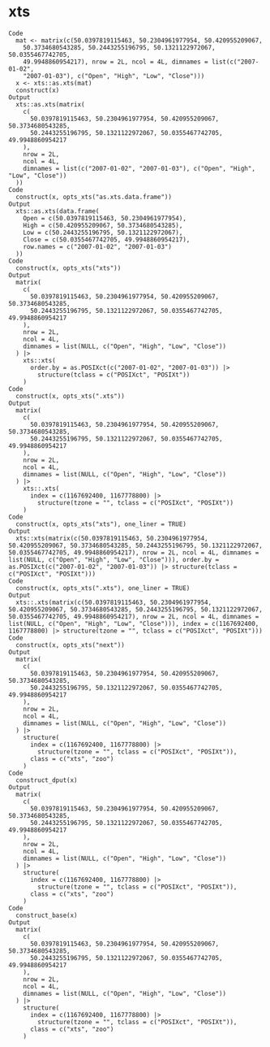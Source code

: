 # xts

    Code
      mat <- matrix(c(50.0397819115463, 50.2304961977954, 50.420955209067,
        50.3734680543285, 50.2443255196795, 50.1321122972067, 50.0355467742705,
        49.9948860954217), nrow = 2L, ncol = 4L, dimnames = list(c("2007-01-02",
        "2007-01-03"), c("Open", "High", "Low", "Close")))
      x <- xts::as.xts(mat)
      construct(x)
    Output
      xts::as.xts(matrix(
        c(
          50.0397819115463, 50.2304961977954, 50.420955209067, 50.3734680543285,
          50.2443255196795, 50.1321122972067, 50.0355467742705, 49.9948860954217
        ),
        nrow = 2L,
        ncol = 4L,
        dimnames = list(c("2007-01-02", "2007-01-03"), c("Open", "High", "Low", "Close"))
      ))
    Code
      construct(x, opts_xts("as.xts.data.frame"))
    Output
      xts::as.xts(data.frame(
        Open = c(50.0397819115463, 50.2304961977954),
        High = c(50.420955209067, 50.3734680543285),
        Low = c(50.2443255196795, 50.1321122972067),
        Close = c(50.0355467742705, 49.9948860954217),
        row.names = c("2007-01-02", "2007-01-03")
      ))
    Code
      construct(x, opts_xts("xts"))
    Output
      matrix(
        c(
          50.0397819115463, 50.2304961977954, 50.420955209067, 50.3734680543285,
          50.2443255196795, 50.1321122972067, 50.0355467742705, 49.9948860954217
        ),
        nrow = 2L,
        ncol = 4L,
        dimnames = list(NULL, c("Open", "High", "Low", "Close"))
      ) |>
        xts::xts(
          order.by = as.POSIXct(c("2007-01-02", "2007-01-03")) |>
            structure(tclass = c("POSIXct", "POSIXt"))
        )
    Code
      construct(x, opts_xts(".xts"))
    Output
      matrix(
        c(
          50.0397819115463, 50.2304961977954, 50.420955209067, 50.3734680543285,
          50.2443255196795, 50.1321122972067, 50.0355467742705, 49.9948860954217
        ),
        nrow = 2L,
        ncol = 4L,
        dimnames = list(NULL, c("Open", "High", "Low", "Close"))
      ) |>
        xts::.xts(
          index = c(1167692400, 1167778800) |>
            structure(tzone = "", tclass = c("POSIXct", "POSIXt"))
        )
    Code
      construct(x, opts_xts("xts"), one_liner = TRUE)
    Output
      xts::xts(matrix(c(50.0397819115463, 50.2304961977954, 50.420955209067, 50.3734680543285, 50.2443255196795, 50.1321122972067, 50.0355467742705, 49.9948860954217), nrow = 2L, ncol = 4L, dimnames = list(NULL, c("Open", "High", "Low", "Close"))), order.by = as.POSIXct(c("2007-01-02", "2007-01-03")) |> structure(tclass = c("POSIXct", "POSIXt")))
    Code
      construct(x, opts_xts(".xts"), one_liner = TRUE)
    Output
      xts::.xts(matrix(c(50.0397819115463, 50.2304961977954, 50.420955209067, 50.3734680543285, 50.2443255196795, 50.1321122972067, 50.0355467742705, 49.9948860954217), nrow = 2L, ncol = 4L, dimnames = list(NULL, c("Open", "High", "Low", "Close"))), index = c(1167692400, 1167778800) |> structure(tzone = "", tclass = c("POSIXct", "POSIXt")))
    Code
      construct(x, opts_xts("next"))
    Output
      matrix(
        c(
          50.0397819115463, 50.2304961977954, 50.420955209067, 50.3734680543285,
          50.2443255196795, 50.1321122972067, 50.0355467742705, 49.9948860954217
        ),
        nrow = 2L,
        ncol = 4L,
        dimnames = list(NULL, c("Open", "High", "Low", "Close"))
      ) |>
        structure(
          index = c(1167692400, 1167778800) |>
            structure(tzone = "", tclass = c("POSIXct", "POSIXt")),
          class = c("xts", "zoo")
        )
    Code
      construct_dput(x)
    Output
      matrix(
        c(
          50.0397819115463, 50.2304961977954, 50.420955209067, 50.3734680543285,
          50.2443255196795, 50.1321122972067, 50.0355467742705, 49.9948860954217
        ),
        nrow = 2L,
        ncol = 4L,
        dimnames = list(NULL, c("Open", "High", "Low", "Close"))
      ) |>
        structure(
          index = c(1167692400, 1167778800) |>
            structure(tzone = "", tclass = c("POSIXct", "POSIXt")),
          class = c("xts", "zoo")
        )
    Code
      construct_base(x)
    Output
      matrix(
        c(
          50.0397819115463, 50.2304961977954, 50.420955209067, 50.3734680543285,
          50.2443255196795, 50.1321122972067, 50.0355467742705, 49.9948860954217
        ),
        nrow = 2L,
        ncol = 4L,
        dimnames = list(NULL, c("Open", "High", "Low", "Close"))
      ) |>
        structure(
          index = c(1167692400, 1167778800) |>
            structure(tzone = "", tclass = c("POSIXct", "POSIXt")),
          class = c("xts", "zoo")
        )

